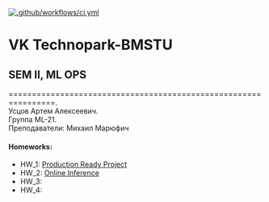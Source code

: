 [![.github/workflows/ci.yml](https://github.com/made-mlops-2022/artem_ustsov/actions/workflows/ci.yml/badge.svg)](https://github.com/made-mlops-2022/artem_ustsov/actions/workflows/ci.yml)

# VK Technopark-BMSTU
## SEM II, ML OPS

================================================================.  
Усцов Артем Алексеевич.  
Группа ML-21.  
Преподаватели: Михаил Марюфич


#### Homeworks:
-  HW_1: [Production Ready Project](https://github.com/made-mlops-2022/artem_ustsov/blob/main/hw_descriptions/HW_1.md)
-  HW_2: [Online Inference](https://github.com/made-mlops-2022/artem_ustsov/blob/main/hw_descriptions/HW_2.md)
-  HW_3:
-  HW_4:
